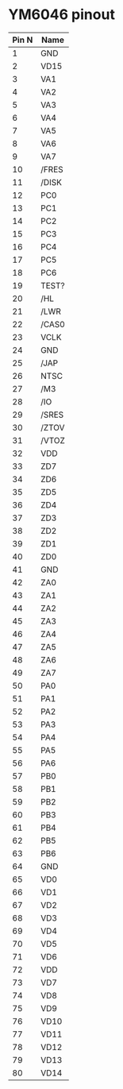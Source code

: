 # YM6046 pinout
|Pin N|Name|
|---|---|
|1  |GND  |
|2  |VD15 |
|3  |VA1  |
|4  |VA2  |
|5  |VA3  |
|6  |VA4  |
|7  |VA5  |
|8  |VA6  |
|9  |VA7  |
|10 |/FRES|
|11 |/DISK|
|12 |PC0  |
|13 |PC1  |
|14 |PC2  |
|15 |PC3  |
|16 |PC4  |
|17 |PC5  |
|18 |PC6  |
|19 |TEST?|
|20 |/HL  |
|21 |/LWR |
|22 |/CAS0|
|23 |VCLK |
|24 |GND  |
|25 |/JAP |
|26 |NTSC |
|27 |/M3  |
|28 |/IO  |
|29 |/SRES|
|30 |/ZTOV|
|31 |/VTOZ|
|32 |VDD  |
|33 |ZD7  |
|34 |ZD6  |
|35 |ZD5  |
|36 |ZD4  |
|37 |ZD3  |
|38 |ZD2  |
|39 |ZD1  |
|40 |ZD0  |
|41 |GND  |
|42 |ZA0  |
|43 |ZA1  |
|44 |ZA2  |
|45 |ZA3  |
|46 |ZA4  |
|47 |ZA5  |
|48 |ZA6  |
|49 |ZA7  |
|50 |PA0  |
|51 |PA1  |
|52 |PA2  |
|53 |PA3  |
|54 |PA4  |
|55 |PA5  |
|56 |PA6  |
|57 |PB0  |
|58 |PB1  |
|59 |PB2  |
|60 |PB3  |
|61 |PB4  |
|62 |PB5  |
|63 |PB6  |
|64 |GND  |
|65 |VD0  |
|66 |VD1  |
|67 |VD2  |
|68 |VD3  |
|69 |VD4  |
|70 |VD5  |
|71 |VD6  |
|72 |VDD  |
|73 |VD7  |
|74 |VD8  |
|75 |VD9  |
|76 |VD10 |
|77 |VD11 |
|78 |VD12 |
|79 |VD13 |
|80 |VD14 |

